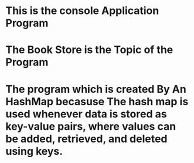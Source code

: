 # This is the console Application Program
# The Book Store is the Topic of the Program




# The program which is created By An HashMap becasuse The hash map is used whenever data is stored as key-value pairs, where values can be added, retrieved, and deleted using keys. 


